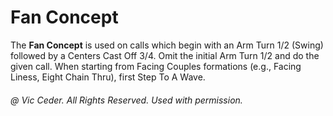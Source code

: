 
# Fan Concept

The **Fan Concept** is used on calls which begin with
an Arm Turn 1/2 (Swing) followed by a Centers Cast Off 3/4.
Omit the initial Arm Turn 1/2 and do the given call. 
When starting from Facing Couples formations 
(e.g., Facing Liness, Eight Chain Thru), first Step To A Wave.

###### @ Vic Ceder. All Rights Reserved.  Used with permission.
